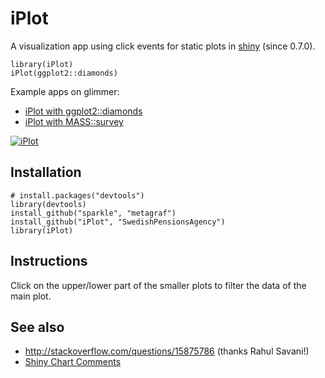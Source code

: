 # iPlot

A visualization app using click events for static plots in [shiny](https://github.com/rstudio/shiny) (since 0.7.0).

    library(iPlot)
    iPlot(ggplot2::diamonds)

Example apps on glimmer:

- [iPlot with ggplot2::diamonds](http://glimmer.rstudio.com/reinholdsson/iplot/)
- [iPlot with MASS::survey](http://glimmer.rstudio.com/reinholdsson/iplot-survey/)

[![iPlot](https://dl.dropboxusercontent.com/u/2904328/iPlot.png)](http://glimmer.rstudio.com/reinholdsson/iplot-survey/)

## Installation

    # install.packages("devtools")
    library(devtools)
    install_github("sparkle", "metagraf")
    install_github("iPlot", "SwedishPensionsAgency")
    library(iPlot)

## Instructions

Click on the upper/lower part of the smaller plots to filter the data of the main plot.

## See also

- http://stackoverflow.com/questions/15875786 (thanks Rahul Savani!)
- [Shiny Chart Comments](https://gist.github.com/reinholdsson/6332998)
 

